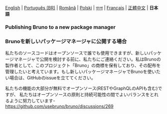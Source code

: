 [English](../../publishing.md) | [Português (BR)](docs/publishing/publishing_pt_br.md) | [Română](docs/publishing/publishing_ro.md) | [Polski](docs/publishing/publishing_pl.md) | [বাংলা](docs/publishing/publishing_bn.md) | [Français](docs/publishing/publishing_fr.md) | [正體中文](docs/publishing/publishing_zhtw.md) | **日本語**

### Publishing Bruno to a new package manager
### Brunoを新しいパッケージマネージャに公開する場合

<!-- While our code is open source and available for everyone to use, we kindly request that you reach out to us before considering publication on new package managers. As the creator of Bruno, I hold the trademark `Bruno` for this project and would like to manage its distribution. If you'd like to see Bruno on a new package manager, please raise a GitHub issue. -->
私たちのソースコードはオープンソースで誰でも使用できますが、新しいパッケージマネージャで公開を検討する前に、私たちにご連絡ください。私はBrunoの製作者として、このプロジェクト「Bruno」の商標を保有しており、その配布を管理したいと考えています。もし新しいパッケージマネージャでBrunoを使いたい場合は、GitHubのissueを立ててください。


<!-- While the majority of our features are free and open source (which covers REST and GraphQL Apis),
we strive to strike a harmonious balance between open-source principles and sustainability - https://github.com/usebruno/bruno/discussions/269 -->
私たちの機能の大部分が無料でオープンソース(RESTやGraphQLのAPIも含む)ですが、
私たちはオープンソースの原則と持続可能性の間でよいバランスをとれるように努力しています- https://github.com/usebruno/bruno/discussions/269